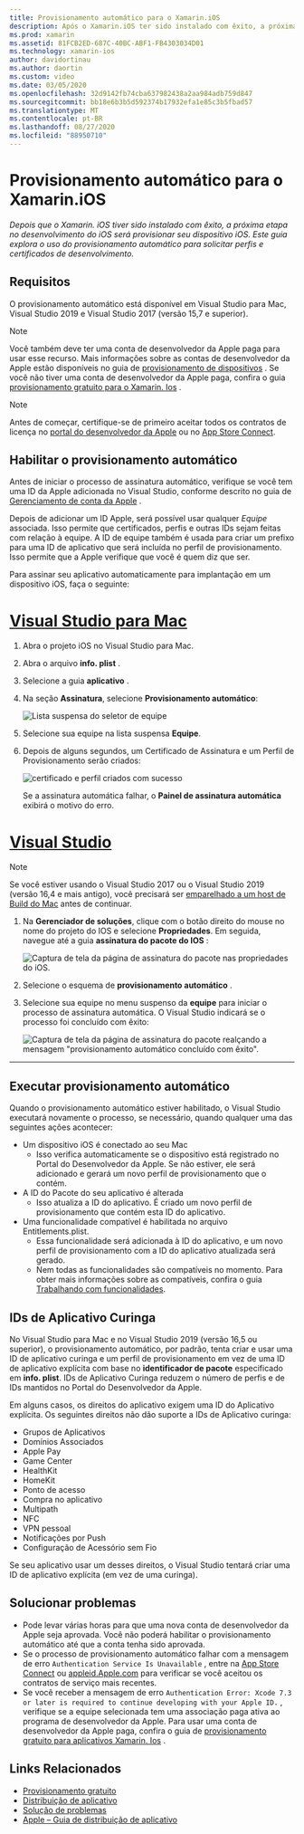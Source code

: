 ```yaml
---
title: Provisionamento automático para o Xamarin.iOS
description: Após o Xamarin.iOS ter sido instalado com êxito, a próxima etapa no desenvolvimento do iOS é provisionar seu dispositivo iOS. Este guia explora o uso da assinatura automática para solicitar certificados e perfis de desenvolvimento.
ms.prod: xamarin
ms.assetid: 81FCB2ED-687C-40BC-ABF1-FB4303034D01
ms.technology: xamarin-ios
author: davidortinau
ms.author: daortin
ms.custom: video
ms.date: 03/05/2020
ms.openlocfilehash: 32d9142fb74cba637982438a2aa984adb759d847
ms.sourcegitcommit: bb18e6b3b5d592374b17932efa1e85c3b5fbad57
ms.translationtype: MT
ms.contentlocale: pt-BR
ms.lasthandoff: 08/27/2020
ms.locfileid: "88950710"
---
```

# <a name="automatic-provisioning-for-xamarinios"></a>Provisionamento automático para o Xamarin.iOS

_Depois que o Xamarin. iOS tiver sido instalado com êxito, a próxima etapa no desenvolvimento do iOS será provisionar seu dispositivo iOS. Este guia explora o uso do provisionamento automático para solicitar perfis e certificados de desenvolvimento._

## <a name="requirements"></a>Requisitos

O provisionamento automático está disponível em Visual Studio para Mac, Visual Studio 2019 e Visual Studio 2017 (versão 15,7 e superior). 

> [!NOTE]
> Você também deve ter uma conta de desenvolvedor da Apple paga para usar esse recurso. Mais informações sobre as contas de desenvolvedor da Apple estão disponíveis no guia de [provisionamento de dispositivos](~/ios/get-started/installation/device-provisioning/index.md) .
> Se você não tiver uma conta de desenvolvedor da Apple paga, confira o guia [provisionamento gratuito para o Xamarin. Ios](~/ios/get-started/installation/device-provisioning/free-provisioning.md) .

> [!NOTE]
> Antes de começar, certifique-se de primeiro aceitar todos os contratos de licença no [portal do desenvolvedor da Apple](https://developer.apple.com/account/) ou no [App Store Connect](https://appstoreconnect.apple.com/).


## <a name="enable-automatic-provisioning"></a>Habilitar o provisionamento automático

Antes de iniciar o processo de assinatura automático, verifique se você tem uma ID da Apple adicionada no Visual Studio, conforme descrito no guia de [Gerenciamento de conta da Apple](~/cross-platform/macios/apple-account-management.md) . 

Depois de adicionar um ID Apple, será possível usar qualquer _Equipe_ associada. Isso permite que certificados, perfis e outras IDs sejam feitas com relação à equipe. A ID de equipe também é usada para criar um prefixo para uma ID de aplicativo que será incluída no perfil de provisionamento. Isso permite que a Apple verifique que você é quem diz que ser.

Para assinar seu aplicativo automaticamente para implantação em um dispositivo iOS, faça o seguinte:

# <a name="visual-studio-for-mac"></a>[Visual Studio para Mac](#tab/macos)

1. Abra o projeto iOS no Visual Studio para Mac.

2. Abra o arquivo **info. plist** .

3. Selecione a guia **aplicativo** .

4. Na seção **Assinatura**, selecione **Provisionamento automático**:

    ![Lista suspensa do seletor de equipe](automatic-provisioning-images/image2.png)

5. Selecione sua equipe na lista suspensa **Equipe**.

6. Depois de alguns segundos, um Certificado de Assinatura e um Perfil de Provisionamento serão criados:

    ![certificado e perfil criados com sucesso](automatic-provisioning-images/image5.png)

    Se a assinatura automática falhar, o **Painel de assinatura automática** exibirá o motivo do erro.

# <a name="visual-studio"></a>[Visual Studio](#tab/windows)

> [!NOTE]
> Se você estiver usando o Visual Studio 2017 ou o Visual Studio 2019 (versão 16,4 e mais antigo), você precisará ser [emparelhado a um host de Build do Mac](~/ios/get-started/installation/windows/connecting-to-mac/index.md) antes de continuar.

1. Na **Gerenciador de soluções**, clique com o botão direito do mouse no nome do projeto do IOS e selecione **Propriedades**. Em seguida, navegue até a guia **assinatura do pacote do IOS** :

    ![Captura de tela da página de assinatura do pacote nas propriedades do iOS.](automatic-provisioning-images/bundle-signing-win.png)

2. Selecione o esquema de **provisionamento automático** .

3. Selecione sua equipe no menu suspenso da **equipe** para iniciar o processo de assinatura automática. O Visual Studio indicará se o processo foi concluído com êxito:

    ![Captura de tela da página de assinatura do pacote realçando a mensagem "provisionamento automático concluído com êxito".](automatic-provisioning-images/signing-success-win.png)

-----

## <a name="run-automatic-provisioning"></a>Executar provisionamento automático

Quando o provisionamento automático estiver habilitado, o Visual Studio executará novamente o processo, se necessário, quando qualquer uma das seguintes ações acontecer:

- Um dispositivo iOS é conectado ao seu Mac
  - Isso verifica automaticamente se o dispositivo está registrado no Portal do Desenvolvedor da Apple. Se não estiver, ele será adicionado e gerará um novo perfil de provisionamento que o contém.
- A ID do Pacote do seu aplicativo é alterada
  - Isso atualiza a ID do aplicativo. É criado um novo perfil de provisionamento que contém esta ID do aplicativo.
- Uma funcionalidade compatível é habilitada no arquivo Entitlements.plist.
  - Essa funcionalidade será adicionada à ID do aplicativo, e um novo perfil de provisionamento com a ID do aplicativo atualizada será gerado.
  - Nem todas as funcionalidades são compatíveis no momento. Para obter mais informações sobre as compatíveis, confira o guia [Trabalhando com funcionalidades](~/ios/deploy-test/provisioning/capabilities/index.md).

## <a name="wildcard-app-ids"></a>IDs de Aplicativo Curinga

No Visual Studio para Mac e no Visual Studio 2019 (versão 16,5 ou superior), o provisionamento automático, por padrão, tenta criar e usar uma ID de aplicativo curinga e um perfil de provisionamento em vez de uma ID de aplicativo explícita com base no **identificador de pacote** especificado em **info. plist**. IDs de Aplicativo Curinga reduzem o número de perfis e de IDs mantidos no Portal do Desenvolvedor da Apple.

Em alguns casos, os direitos do aplicativo exigem uma ID do Aplicativo explícita. Os seguintes direitos não dão suporte a IDs de Aplicativo curinga:

- Grupos de Aplicativos
- Domínios Associados
- Apple Pay
- Game Center
- HealthKit
- HomeKit
- Ponto de acesso
- Compra no aplicativo
- Multipath
- NFC
- VPN pessoal
- Notificações por Push
- Configuração de Acessório sem Fio

Se seu aplicativo usar um desses direitos, o Visual Studio tentará criar uma ID de aplicativo explícita (em vez de uma curinga).

## <a name="troubleshoot"></a>Solucionar problemas 

- Pode levar várias horas para que uma nova conta de desenvolvedor da Apple seja aprovada. Você não poderá habilitar o provisionamento automático até que a conta tenha sido aprovada.
- Se o processo de provisionamento automático falhar com a mensagem de erro `Authentication Service Is Unavailable` , entre na [App Store Connect](https://appstoreconnect.apple.com/) ou [appleid.Apple.com](https://appleid.apple.com) para verificar se você aceitou os contratos de serviço mais recentes.
- Se você receber a mensagem de erro `Authentication Error: Xcode 7.3 or later is required to continue developing with your Apple ID.` , verifique se a equipe selecionada tem uma associação paga ativa ao programa de desenvolvedor da Apple. Para usar uma conta de desenvolvedor da Apple paga, confira o guia de [provisionamento gratuito para aplicativos Xamarin. Ios](~/ios/get-started/installation/device-provisioning/free-provisioning.md) .

## <a name="related-links"></a>Links Relacionados

- [Provisionamento gratuito](~/ios/get-started/installation/device-provisioning/free-provisioning.md)
- [Distribuição de aplicativo](~/ios/deploy-test/app-distribution/index.md)
- [Solução de problemas](~/ios/deploy-test/troubleshooting.md)
- [Apple – Guia de distribuição de aplicativo](https://developer.apple.com/library/ios/documentation/IDEs/Conceptual/AppDistributionGuide/Introduction/Introduction.html)
